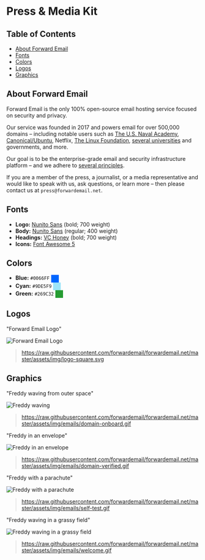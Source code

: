 # Press & Media Kit


## Table of Contents

* [About Forward Email](#about-forward-email)
* [Fonts](#fonts)
* [Colors](#colors)
* [Logos](#logos)
* [Graphics](#graphics)


## About Forward Email

Forward Email is the only 100% open-source email hosting service focused on security and privacy.

Our service was founded in 2017 and powers email for over 500,000 domains – including notable users such as [The U.S. Naval Academy](/blog/docs/federal-government-email-service-section-889-compliant), [Canonical/Ubuntu](/blog/docs/canonical-ubuntu-email-enterprise-case-study), Netflix, [The Linux Foundation](/blog/docs/linux-foundation-email-enterprise-case-study), [several universities](/blog/docs/alumni-email-forwarding-university-case-study) and governments, and more.

Our goal is to be the enterprise-grade email and security infrastructure platform – and we adhere to [several principles](https://forwardemail.net/blog/docs/best-quantum-safe-encrypted-email-service#principles).

If you are a member of the press, a journalist, or a media representative and would like to speak with us, ask questions, or learn more – then please contact us at `press@forwardemail.net`.


## Fonts

* **Logo:** [Nunito Sans](https://fonts.google.com/specimen/Nunito+Sans) (bold; 700 weight)
* **Body:** [Nunito Sans](https://fonts.google.com/specimen/Nunito+Sans) (regular; 400 weight)
* **Headings:** [VC Honey](https://verycoolstudio.com/typefaces/honey) (bold; 700 weight)
* **Icons:** [Font Awesome 5](https://fontawesome.com/)


## Colors

* **Blue:** `#0066FF` <span style="vertical-align:middle;display:inline-block;padding:10px;background:#0066FF;"></span>
* **Cyan:** `#9DE5F9` <span style="vertical-align:middle;display:inline-block;padding:10px;background:#9DE5F9;"></span>
* **Green:** `#269C32` <span style="vertical-align:middle;display:inline-block;padding:10px;background:#269C32;"></span>


## Logos

"Forward Email Logo"

![Forward Email Logo](https://raw.githubusercontent.com/forwardemail/forwardemail.net/master/assets/img/logo-square.svg)

> <https://raw.githubusercontent.com/forwardemail/forwardemail.net/master/assets/img/logo-square.svg>


## Graphics

"Freddy waving from outer space"

![Freddy waving](https://raw.githubusercontent.com/forwardemail/forwardemail.net/master/assets/img/emails/domain-onboard.gif)

> <https://raw.githubusercontent.com/forwardemail/forwardemail.net/master/assets/img/emails/domain-onboard.gif>

"Freddy in an envelope"

![Freddy in an envelope](https://raw.githubusercontent.com/forwardemail/forwardemail.net/master/assets/img/emails/domain-verified.gif)

> <https://raw.githubusercontent.com/forwardemail/forwardemail.net/master/assets/img/emails/domain-verified.gif>

"Freddy with a parachute"

![Freddy with a parachute](https://raw.githubusercontent.com/forwardemail/forwardemail.net/master/assets/img/emails/self-test.gif)

> <https://raw.githubusercontent.com/forwardemail/forwardemail.net/master/assets/img/emails/self-test.gif>

"Freddy waving in a grassy field"

![Freddy waving in a grassy field](https://raw.githubusercontent.com/forwardemail/forwardemail.net/master/assets/img/emails/welcome.gif)

> <https://raw.githubusercontent.com/forwardemail/forwardemail.net/master/assets/img/emails/welcome.gif>
